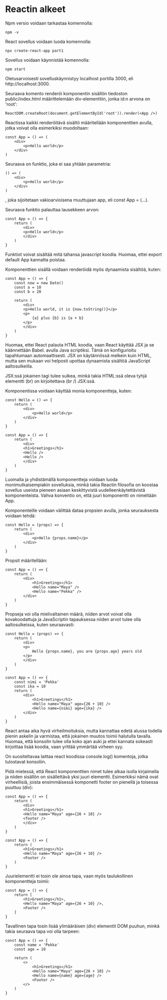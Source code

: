 # Reactin alkeet

Npm versio voidaan tarkastaa komennolla:

    npm -v

React sovellus voidaan luoda komennolla:

    npx create-react-app part1

Sovellus voidaan käynnistää komennolla:

    npm start

Oletusarvoisesti sovelluskäynnistyy localhost portilla 3000, eli http://localhost:3000.

Seuraava komento renderöi komponentin sisällön tiedoston public/index.html määrittelemään div-elementtiin, jonka id:n arvona on 'root':

    ReactDOM.createRoot(document.getElementById('root')).render(<App />)

Reactissa kaikki renderöitävä sisältö määritellään komponenttien avulla, jotka voivat olla esimerkiksi muodoltaan:

    const App = () => (
        <div>
            <p>Hello world</p>
        </div>
    )

Seuraava on funktio, joka ei saa yhtään parametria:

    () => (
        <div>
            <p>Hello world</p>
        </div>
    )

, joka sijoitetaan vakioarvioisena muuttujaan app, eli const App = (...).

Seuraava funktio palauttaa lausekkeen arvon:

    const App = () => {
        return (
            <div>
            <p>Hello world</p>
            </div>
        )
    }

Funktiot voivat sisältää mitä tahansa javascript koodia. Huomaa, ettei export default App kannatta poistaa.

Komponenttien sisällä voidaan renderöidä myös dynaamista sisältöä, kuten:

    const App = () => {
        const now = new Date()
        const a = 10
        const b = 20

        return (
            <div>
            <p>Hello world, it is {now.toString()}</p>
            <p>
                {a} plus {b} is {a + b}
            </p>
            </div>
        )
    }

Huomaa, ettei React palauta HTML koodia, vaan React käyttää JSX ja se käännettään Babel. avulla Java scriptiksi. Tämä on konfigurioitu tapahtumaan automaattisesti. JSX on käytännössä melkein kuin HTML, mutta sen mukaan voi helposti upottaa dynaamista sisältöä JavaScript aaltosulkeilla.

JSX:ssä jokainen tagi tulee sulkea, minkä takia HTML:ssä oleva tyhjä elementti (br) on kirjoitettava (br /) JSX:ssä.

Komponentissa voidaan käyttää monia komponentteja, kuten:

    const Hello = () => {  
        return (    
            <div>      
                <p>Hello world</p>    
            </div>  
        )
    }

    const App = () => {
        return (
            <div>
            <h1>Greetings</h1>
            <Hello />     
            <Hello />
            </div>
        )
    }

Luomalla ja yhdistämällä komponentteja voidaan luoda monimutkaisempiakin sovelluksia, minkä takia Reactin filosofia on koostaa sovellus useista pieneen asiaan keskittyvistä uudelleenkäytettävistä komponenteista. Vahva konventio on, että juuri komponentti on nimeltään App.

Komponenteille voidaan välittää dataa propsien avulla, jonka seurauksesta voidaan tehdä:

    const Hello = (props) => {  
        return (
            <div>
                <p>Hello {props.name}</p>    
            </div>
        )
    }

Propsit määritellään:

    const App = () => {
        return (
            <div>
                <h1>Greetings</h1>
                <Hello name="Maya" />      
                <Hello name="Pekka" />    
            </div>
        )
    }

Propseja voi olla mielivaltainen määrä, niiden arvot voivat olla kovakoodattuja ja JavaScriptin tapauksessa niiden arvot tulee olla aaltosulkeissa, kuten seuraavasti:

    const Hello = (props) => {
        return (
            <div>
            <p>
                Hello {props.name}, you are {props.age} years old      
            </p>
            </div>
        )
    }

    const App = () => {
        const nimi = 'Pekka'  
        const ika = 10
        return (
            <div>
                <h1>Greetings</h1>
                <Hello name="Maya" age={26 + 10} />      
                <Hello name={nimi} age={ika} />    
            </div>
        )
    }

React antaa aika hyvä virheilmoituksia, mutta kannattaa edetä alussa todella pienin askelin ja varmistaa, että jokainen muutos toimii halutulla tavalla. Huomaa, että konsolin tulee olla koko ajan auki ja ettei kannata sokeasti kirjoittaa lisää koodia, vaan yrittää ymmärtää virheen syy.

On suositeltavaa laittaa react koodissa console.log() komentoja, jotka tulostavat konsoliin.

Pidä mielessä, että React komponenttien nimet tulee alkaa isolla kirjaimella ja niiden sisällön on sisällettävä yksi juuri elementti. Esimerkiksi nämä ovat virheellisiä, joista ensimmäisessä komponetti footer on pienellä ja toisessa puuttuu (div):

    const App = () => {
        return (
            <div>
            <h1>Greetings</h1>
            <Hello name="Maya" age={26 + 10} />
            <footer />    
            </div>
        )
    }

    const App = () => {
        return (
            <h1>Greetings</h1>
            <Hello name="Maya" age={26 + 10} />
            <Footer />
        )
    }

Juurielementti ei tosin ole ainoa tapa, vaan myös taulukollinen komponentteja toimii:

    const App = () => {
        return [
            <h1>Greetings</h1>,
            <Hello name="Maya" age={26 + 10} />,
            <Footer />
        ]
    }

Tavallinen tapa tosin lisää ylimääräisen (div) elementit DOM puuhun, minkä takia seuraava tapa voi olla tarpeen:

    const App = () => {
        const name = 'Pekka'
        const age = 10

        return (
            <>
                <h1>Greetings</h1>
                <Hello name="Maya" age={26 + 10} />
                <Hello name={name} age={age} />
                <Footer />
            </>
        )
    }

